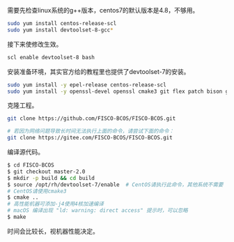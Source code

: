 
需要先检查linux系统的g++版本，centos7的默认版本是4.8，不够用。

```sh
sudo yum install centos-release-scl
sudo yum install devtoolset-8-gcc*
```

接下来使修改生效。
```sh
scl enable devtoolset-8 bash
```

安装准备环境，其实官方给的教程里也提供了devtoolset-7的安装。

```sh
sudo yum install -y epel-release centos-release-scl
sudo yum install -y openssl-devel openssl cmake3 git flex patch bison gmp-static devtoolset-7
```
克隆工程。

```sh
git clone https://github.com/FISCO-BCOS/FISCO-BCOS.git

# 若因为网络问题导致长时间无法执行上面的命令，请尝试下面的命令：
git clone https://gitee.com/FISCO-BCOS/FISCO-BCOS.git
```
编译源代码。

```sh
$ cd FISCO-BCOS
$ git checkout master-2.0
$ mkdir -p build && cd build
$ source /opt/rh/devtoolset-7/enable  # CentOS请执行此命令，其他系统不需要
# CentOS请使用cmake3
$ cmake ..
# 高性能机器可添加-j4使用4核加速编译
# macOS 编译出现 "ld: warning: direct access" 提示时，可以忽略
$ make
```

时间会比较长，视机器性能决定。